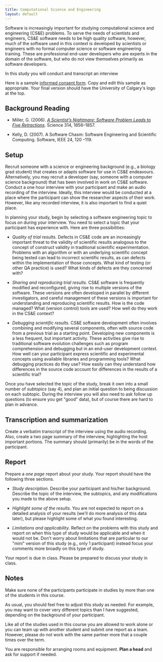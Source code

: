 ```yaml
---
title: Computational Science and Engineering
layout: default
---
```


Software is increasingly important for studying computational science and engineering (CS&E) problems. To serve the needs of scientists and engineers, CS&E software needs to be high quality software, however, much of the software used in this context is developed by scientists or engineers with no formal computer science or software engineering training. These are professional end-user developers who are experts in the domain of the software, but who do not view themselves primarily as software developers.

In this study you will conduct and transcript an interview 

Here is a sample [informed consent form](interview-consent.html). Copy and edit this sample as appropriate. Your final version should have the University of Calgary's logo at the top.

## Background Reading

* Miller, G. (2006). [_A Scientist’s Nightmare: Software Problem Leads to Five Retractions_](http://www.sciencemag.org/content/314/5807/1856.full). Science 314, 1856–1857.

* Kelly, D. (2007). A Software Chasm: Software Engineering and Scientific Computing. Software, IEEE 24, 120 –119.

## Setup

Recruit someone with a science or engineering background (e.g., a biology grad student) that creates or adapts software for use in CS&E endeavours. Alternatively, you may recruit  a developer (say, someone with a computer science background) that has been involved in work on CS&E software. Conduct a one hour interview with your participant and make an audio recording of the interview. Ideally, this interview would be conducted at a place where the participant can show the researcher aspects of their work. However, like any recorded interview, it is also important to find a quiet place.

In planning your study, begin by selecting a software engineering topic to focus on during your interview. You need to select a topic that your participant has experience with. Here are three possibilities:

* _Quality of trial results._ Defects in CS&E code are an increasingly important threat to the validity of scientific results analogous to the concept of construct validity in traditional scientific experimentation. Problems with an algorithm or with an underlying scientific concept being tested can lead to incorrect scientific results, as can defects within the implementation of those concepts. What kind of testing (or other QA practice) is used? What kinds of defects are they concerned with?

* _Sharing and reproducing trial results._ CS&E software is frequently modified and reconfigured, giving rise to multiple versions of the software. These versions are often developed in parallel by different investigators, and careful management of these versions is important for understanding and reproducing scientific results. How is the code managed? What (version control) tools are used? How well do they work in the CS&E context?

* _Debugging scientific results._ CS&E software development often involves combining and modifying several components, often with source code from a previous trial as a starting point. Developing new components is a less frequent, but important activity. These activities give rise to traditional software evolution challenges such as program comprehension and debugging but in an end-user development context. How well can your participant express scientific and experimental concepts using available libraries and programming tools? What debugging practices do they use? How easily can they understand how differences in the source code account for differences in the results of a scientific trial?

Once you have selected the topic of the study, break it own into a small number of _subtopics_ (say 4), and plan an initial question to being discussion on each subtopic. During the interview you will also need to ask follow up questions (to ensure you get "good" data), but of course there are hard to plan in advance.

## Transcription and summarization

Create a verbatim transcript of the interview using the audio recording. Also, create a two page summary of the interview, highlighting the host important portions. The summary should (primarily) be in the words of the participant.

## Report

Prepare a *one page* report about your study. Your report should have the following three sections.

* _Study description_. Describe your participant and his/her background. Describe the topic of the interview, the subtopics, and any modifications you made to the above setup.

* _Highlight some of the results_. You are not expected to report on a detailed analysis of your results (we'll do more analysis of this data later), but please highlight some of what you found interesting.

* _Limitations and applicability_. Reflect on the problems with this study and report on when this type of study would be applicable and when it would not be. Don't worry about limitations that are particular to our "mini" version of this study (e.g., only 1 participant) instead focus your comments more broadly on this type of study.

Your report is due in class. Please be prepared to discuss your study in class.

## Notes

Make sure none of the participants participate in studies by more than one of the students in this course.

As usual, you should feel free to adjust this study as needed. For example, you may want to cover very different topics than I have suggested, depending on the background of your participant.

Like all of the studies used in this course you are allowed to work alone or you can team up with another student and submit one report as a team. However, please do not work with the same partner more that a couple times over the term.

You are responsible for arranging rooms and equipment. **Plan a head** and ask for support if needed.

